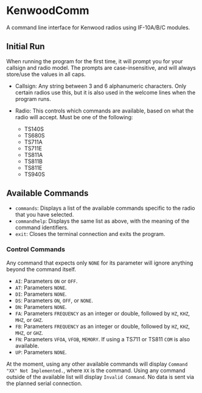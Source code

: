 # KenwoodComm

A command line interface for Kenwood radios using IF-10A/B/C modules.

## Initial Run

When running the program for the first time, it will prompt you for your callsign and radio model. The prompts are case-insensitive, and will always store/use the values in all caps.

- Callsign: Any string between 3 and 6 alphanumeric characters. Only certain radios use this, but it is also used in the welcome lines when the program runs.

- Radio: This controls which commands are available, based on what the radio will accept. Must be one of the following:
  - TS140S
  - TS680S
  - TS711A
  - TS711E
  - TS811A
  - TS811B
  - TS811E
  - TS940S

## Available Commands

- `commands`: Displays a list of the available commands specific to the radio that you have selected.
- `commandhelp`: Displays the same list as above, with the meaning of the command identifiers.
- `exit`: Closes the terminal connection and exits the program.

### Control Commands

Any command that expects only `NONE` for its parameter will ignore anything beyond the command itself.

- `AI`: Parameters `ON` or `OFF`.
- `AT`: Parameters `NONE`.
- `DI`: Parameters `NONE`.
- `DS`: Parameters `ON`, `OFF`, or `NONE`.
- `DN`: Parameters `NONE`.
- `FA`: Parameters `FREQUENCY` as an integer or double, followed by `HZ`, `KHZ`, `MHZ`, or `GHZ`.
- `FB`: Parameters `FREQUENCY` as an integer or double, followed by `HZ`, `KHZ`, `MHZ`, or `GHZ`.
- `FN`: Parameters `VFOA`, `VFOB`, `MEMORY`. If using a TS711 or TS811 `COM` is also available.
- `UP`: Parameters `NONE`.

At the moment, using any other available commands will display `Command "XX" Not Implemented.`, where `XX` is the command.
Using any command outside of the available list will display `Invalid Command`.
No data is sent via the planned serial connection.
